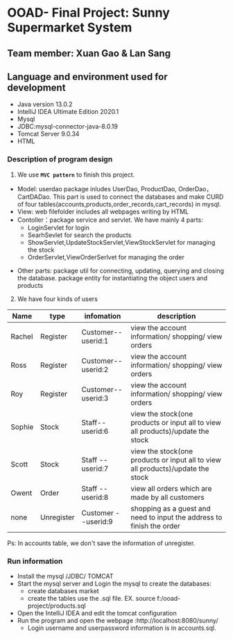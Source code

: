 # OOAD- Final Project: Sunny Supermarket System

## Team member: Xuan Gao & Lan Sang

## Language and environment used for development
- Java version 13.0.2
- IntelliJ IDEA Ultimate Edition 2020.1
- Mysql 
- JDBC:mysql-connector-java-8.0.19
- Tomcat Server 9.0.34
- HTML

### Description of program design
1. We use **`MVC pattern`** to finish  this project.
- Model:     userdao package inludes UserDao, ProductDao, OrderDao，CartDADao.
             This part is used to connect the databases and make CURD of four tables(accounts,products,order_records,cart_records) in mysql.
- View:      web filefolder includes all webpages writing by HTML
- Contoller：package service and servlet. We have mainly 4 parts:
   - LoginServlet for login
   - SearhSevlet for search the products
   - ShowServlet,UpdateStockServlet,ViewStockServlet for managing the stock
   - OrderServlet,ViewOrderSerlvet for managing the order
* Other parts: package util for connecting, updating, querying and closing the database.
               package entity for instantiating the object users and products

2. We have four kinds of users

|Name | type | infomation| description|
|-----|--------|------|------|
|Rachel | Register | Customer--userid:1| view the account information/ shopping/ view orders |
|Ross| Register | Customer--userid:2| view the account information/ shopping/ view orders |
|Roy  | Register |Customer--userid:3| view the account information/ shopping/ view orders |
|Sophie| Stock | Staff--userid:6| view the stock(one products or input all to view all products)/update the stock|
|Scott| Stock | Staff --userid:7|view the stock(one products or input all to view all products)/update the stock|
|Owent| Order| Staff --userid:8| view all orders which are made by all customers|
|none| Unregister |Customer --userid:9| shopping as a guest and need to input the address to finish the order|

Ps: In accounts table, we don't save the information of unregister.

### Run information
- Install the mysql /JDBC/ TOMCAT
- Start the mysql server and Login the mysql to create the databases:
    - create databases market
    - create the tables use the .sql file. EX. source f:/ooad-project/products.sql
- Open the  IntelliJ IDEA and edit the tomcat configuration
- Run the program and open the webpage :http://localhost:8080/sunny/
    - Login username and userpassword information is in accounts.sql.
